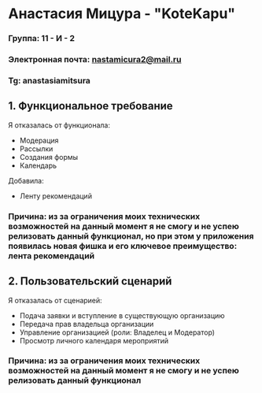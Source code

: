 # Анастасия Мицура - "KoteKapu"

### Группа: 11 - И - 2
### Электронная почта: nastamicura2@mail.ru
### Tg: anastasiamitsura

## 1. Функциональное требование
Я отказалась от функционала:
- Модерация
- Рассылки
- Создания формы
- Календарь
  
Добавила:
- Ленту рекомендаций

### Причина: из за ограничения моих технических возможностей на данный момент я не смогу и не успею релизовать данный функционал, но при этом у приложения появилась новая фишка и его ключевое преимущество: лента рекомендаций

## 2. Пользовательский сценарий
Я отказалась от сценарией:
- Подача заявки и вступление в существующую организацию
- Передача прав владельца организации
- Управление организацией (роли: Владелец и Модератор)
- Просмотр личного календаря мероприятий 
  
### Причина: из за ограничения моих технических возможностей на данный момент я не смогу и не успею релизовать данный функционал
